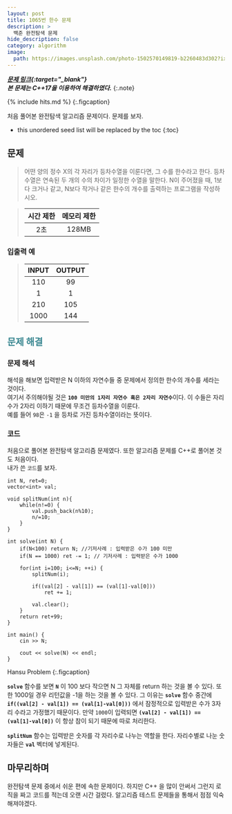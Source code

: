 ```yaml
---
layout: post
title: 1065번 한수 문제
description: >
  백준 완전탐색 문제
hide_description: false
category: algorithm
image:
  path: https://images.unsplash.com/photo-1502570149819-b2260483d302?ixid=MXwxMjA3fDB8MHxwaG90by1wYWdlfHx8fGVufDB8fHw%3D&ixlib=rb-1.2.1&auto=format&fit=crop&w=1350&q=80
---
```


***[문제 링크](https://www.acmicpc.net/problem/1065){:target="_blank"}***<br>
***본 문제는 C++17을 이용하여 해결하였다.***
{:.note}

{% include hits.md %}
{:.figcaption}


처음 풀어본 완전탐색 알고리즘 문제이다. 문제를 보자.

* this unordered seed list will be replaced by the toc
{:toc}


## 문제

>어떤 양의 정수 X의 각 자리가 등차수열을 이룬다면, 그 수를 한수라고 한다. 등차수열은 연속된 두 개의 수의 차이가 일정한 수열을 말한다. N이 주어졌을 때, 1보다 크거나 같고, N보다 작거나 같은 한수의 개수를 출력하는 프로그램을 작성하시오. 

>시간 제한 | 메모리 제한
>:---:|:---:
>2초 | 128MB

### 입출력 예

>INPUT | OUTPUT
>:---:|:---:
>110|99
>1|1
>210|105
>1000|144

## <span style="color:#3a8791;">문제 해결</span>

### 문제 해석

해석을 해보면 입력받은 N 이하의 자연수들 중 문제에서 정의한 한수의 개수를 세라는 것이다.<br>
여기서 주의해야될 것은 <strong>`100 미만의 1자리 자연수 혹은 2자리 자연수`</strong>이다. 이 수들은 자리수가 2자리 이하기 때문에
무조건 등차수열을 이룬다. <br>
예를 들어 `98`은 `-1` 을 등차로 가진 등차수열이라는 뜻이다.

### 코드

처음으로 풀어본 완전탐색 알고리즘 문제였다. 또한 알고리즘 문제를 C++로 풀어본 것도 처음이다.<br>
내가 쓴 `코드`를 보자. 

<pre><code class="C++">int N, ret=0;
vector&lt;int&gt; val;

void splitNum(int n){
    while(n!=0) {
        val.push_back(n%10);
        n/=10;
    }
}

int solve(int N) {
    if(N<100) return N; //기저사례 : 입력받은 수가 100 미만
    if(N == 1000) ret -= 1; // 기저사례 : 입력받은 수가 1000

    for(int i=100; i<=N; ++i) {
        splitNum(i);

        if((val[2] - val[1]) == (val[1]-val[0]))
            ret += 1;

        val.clear();
    }
    return ret+99;
}

int main() {
    cin >> N;

    cout << solve(N) << endl;
}
</code></pre>

Hansu Problem
{:.figcaption}

<strong>`solve`</strong> 함수를 보면 <strong>`N`</strong> 이 100 보다 작으면 N 그 자체를 return 하는 것을 볼 수 있다. 또한 1000일 경우 리턴값을 -1을 하는 것을 볼 수 있다.
그 이유는 <strong>`solve`</strong> 함수 중간에 <strong>`if((val[2] - val[1]) == (val[1]-val[0]))`</strong> 에서 잠정적으로 입력받은 수가 3자리 수라고 가정했기 때문이다.
만약 `1000`이 입력되면 <strong>`(val[2] - val[1]) == (val[1]-val[0])`</strong> 이 항상 참이 되기 때문에 따로 처리한다. 

<strong>`splitNum`</strong> 함수는 입력받은 숫자를 각 자리수로 나누는 역할을 한다. 자리수별로 나눈 숫자들은 <strong>`val`</strong> 벡터에 넣게된다.

## 마무리하며
완전탐색 문제 중에서 쉬운 편에 속한 문제이다. 하지만 C++ 을 많이 안써서 그런지 로직을 짜고 코드를 적는데 오랜 시간 걸렸다. 알고리즘 테스트 문제들을 통해서
점점 익숙해져야겠다.
